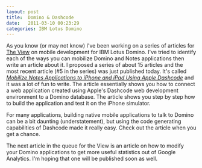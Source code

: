 ```yaml
---
layout: post
title:  Domino & Dashcode
date:   2011-03-10 00:23:29
categories: IBM Lotus Domino
---
```

As you know (or may not know) I've been working on a series of articles for [The View](http://www.eview.com) on mobile development for IBM Lotus Domino. I've tried to identify each of the ways you can mobilize Domino and Notes applications then write an article about it. I proposed a series of about 15 articles and the most recent article (#5 in the series) was just published today. It's called [_Mobilize Notes Applications to iPhone and iPad Using Apple Dashcode_](http://bitly.com/h75VX0) and it was a lot of fun to write. The article essentially shows you how to connect a web application created using Apple's Dashcode web development environment to a Domino database. The article shows you step by step how to build the application and test it on the iPhone simulator.

For many applications, building native mobile applications to talk to Domino can be a bit daunting (understatement), but using the code generating capabilities of Dashcode made it really easy. Check out the article when you get a chance.

The next article in the queue for the View is an article on how to modify your Domino applications to get more useful statistics out of Google Analytics. I'm hoping that one will be published soon as well.